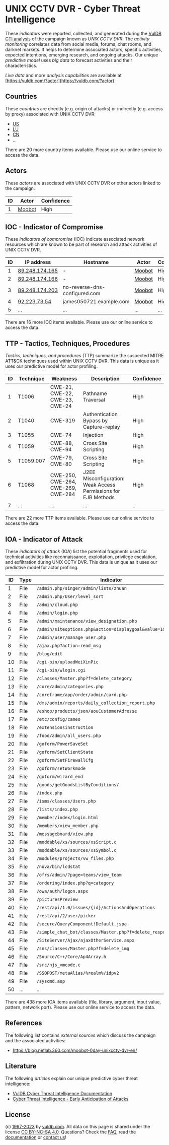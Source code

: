 # UNIX CCTV DVR - Cyber Threat Intelligence

These _indicators_ were reported, collected, and generated during the [VulDB CTI analysis](https://vuldb.com/?kb.cti) of the campaign known as _UNIX CCTV DVR_. The _activity monitoring_ correlates data from social media, forums, chat rooms, and darknet markets. It helps to determine associated actors, specific activities, expected intentions, emerging research, and ongoing attacks. Our unique _predictive model_ uses _big data_ to forecast activities and their characteristics.

_Live data_ and more _analysis capabilities_ are available at [https://vuldb.com/?actor](https://vuldb.com/?actor)

## Countries

These _countries_ are directly (e.g. origin of attacks) or indirectly (e.g. access by proxy) associated with UNIX CCTV DVR:

* [US](https://vuldb.com/?country.us)
* [LU](https://vuldb.com/?country.lu)
* [CN](https://vuldb.com/?country.cn)
* ...

There are 20 more country items available. Please use our online service to access the data.

## Actors

These _actors_ are associated with UNIX CCTV DVR or other actors linked to the campaign.

ID | Actor | Confidence
-- | ----- | ----------
1 | [Moobot](https://vuldb.com/?actor.moobot) | High

## IOC - Indicator of Compromise

These _indicators of compromise_ (IOC) indicate associated network resources which are known to be part of research and attack activities of UNIX CCTV DVR.

ID | IP address | Hostname | Actor | Confidence
-- | ---------- | -------- | ----- | ----------
1 | [89.248.174.165](https://vuldb.com/?ip.89.248.174.165) | - | [Moobot](https://vuldb.com/?actor.moobot) | High
2 | [89.248.174.166](https://vuldb.com/?ip.89.248.174.166) | - | [Moobot](https://vuldb.com/?actor.moobot) | High
3 | [89.248.174.203](https://vuldb.com/?ip.89.248.174.203) | no-reverse-dns-configured.com | [Moobot](https://vuldb.com/?actor.moobot) | High
4 | [92.223.73.54](https://vuldb.com/?ip.92.223.73.54) | james050721.example.com | [Moobot](https://vuldb.com/?actor.moobot) | High
5 | ... | ... | ... | ...

There are 16 more IOC items available. Please use our online service to access the data.

## TTP - Tactics, Techniques, Procedures

_Tactics, techniques, and procedures_ (TTP) summarize the suspected MITRE ATT&CK techniques used within UNIX CCTV DVR. This data is unique as it uses our predictive model for actor profiling.

ID | Technique | Weakness | Description | Confidence
-- | --------- | -------- | ----------- | ----------
1 | T1006 | CWE-21, CWE-22, CWE-23, CWE-24 | Pathname Traversal | High
2 | T1040 | CWE-319 | Authentication Bypass by Capture-replay | High
3 | T1055 | CWE-74 | Injection | High
4 | T1059 | CWE-88, CWE-94 | Cross Site Scripting | High
5 | T1059.007 | CWE-79, CWE-80 | Cross Site Scripting | High
6 | T1068 | CWE-250, CWE-264, CWE-269, CWE-284 | J2EE Misconfiguration: Weak Access Permissions for EJB Methods | High
7 | ... | ... | ... | ...

There are 22 more TTP items available. Please use our online service to access the data.

## IOA - Indicator of Attack

These _indicators of attack_ (IOA) list the potential fragments used for technical activities like reconnaissance, exploitation, privilege escalation, and exfiltration during UNIX CCTV DVR. This data is unique as it uses our predictive model for actor profiling.

ID | Type | Indicator | Confidence
-- | ---- | --------- | ----------
1 | File | `/admin.php/singer/admin/lists/zhuan` | High
2 | File | `/admin.php/User/level_sort` | High
3 | File | `/admin/cloud.php` | High
4 | File | `/admin/login.php` | High
5 | File | `/admin/maintenance/view_designation.php` | High
6 | File | `/admin/siteoptions.php&action=displaygoal&value=1&roleid=1` | High
7 | File | `/admin/user/manage_user.php` | High
8 | File | `/ajax.php?action=read_msg` | High
9 | File | `/blog/edit` | Medium
10 | File | `/cgi-bin/uploadWeiXinPic` | High
11 | File | `/cgi-bin/wlogin.cgi` | High
12 | File | `/classes/Master.php?f=delete_category` | High
13 | File | `/core/admin/categories.php` | High
14 | File | `/coreframe/app/order/admin/card.php` | High
15 | File | `/dms/admin/reports/daily_collection_report.php` | High
16 | File | `/eshop/products/json/aouCustomerAdresse` | High
17 | File | `/etc/config/cameo` | High
18 | File | `/extensionsinstruction` | High
19 | File | `/food/admin/all_users.php` | High
20 | File | `/goform/PowerSaveSet` | High
21 | File | `/goform/SetClientState` | High
22 | File | `/goform/SetFirewallCfg` | High
23 | File | `/goform/setWorkmode` | High
24 | File | `/goform/wizard_end` | High
25 | File | `/goods/getGoodsListByConditions/` | High
26 | File | `/index.php` | Medium
27 | File | `/isms/classes/Users.php` | High
28 | File | `/lists/index.php` | High
29 | File | `/member/index/login.html` | High
30 | File | `/members/view_member.php` | High
31 | File | `/messageboard/view.php` | High
32 | File | `/moddable/xs/sources/xsScript.c` | High
33 | File | `/moddable/xs/sources/xsSymbol.c` | High
34 | File | `/modules/projects/vw_files.php` | High
35 | File | `/nova/bin/lcdstat` | High
36 | File | `/ofrs/admin/?page=teams/view_team` | High
37 | File | `/ordering/index.php?q=category` | High
38 | File | `/owa/auth/logon.aspx` | High
39 | File | `/picturesPreview` | High
40 | File | `/rest/api/1.0/issues/{id}/ActionsAndOperations` | High
41 | File | `/rest/api/2/user/picker` | High
42 | File | `/secure/QueryComponent!Default.jspa` | High
43 | File | `/simple_chat_bot/classes/Master.php?f=delete_response` | High
44 | File | `/SiteServer/Ajax/ajaxOtherService.aspx` | High
45 | File | `/sns/classes/Master.php?f=delete_img` | High
46 | File | `/Source/C++/Core/Ap4Array.h` | High
47 | File | `/src/njs_vmcode.c` | High
48 | File | `/SSOPOST/metaAlias/%realm%/idpv2` | High
49 | File | `/syscmd.asp` | Medium
50 | ... | ... | ...

There are 438 more IOA items available (file, library, argument, input value, pattern, network port). Please use our online service to access the data.

## References

The following list contains _external sources_ which discuss the campaign and the associated activities:

* https://blog.netlab.360.com/moobot-0day-unixcctv-dvr-en/

## Literature

The following _articles_ explain our unique predictive cyber threat intelligence:

* [VulDB Cyber Threat Intelligence Documentation](https://vuldb.com/?kb.cti)
* [Cyber Threat Intelligence - Early Anticipation of Attacks](https://www.scip.ch/en/?labs.20201022)

## License

(c) [1997-2023](https://vuldb.com/?kb.changelog) by [vuldb.com](https://vuldb.com/?kb.about). All data on this page is shared under the license [CC BY-NC-SA 4.0](https://creativecommons.org/licenses/by-nc-sa/4.0/). Questions? Check the [FAQ](https://vuldb.com/?kb.faq), read the [documentation](https://vuldb.com/?kb) or [contact us](https://vuldb.com/?contact)!
